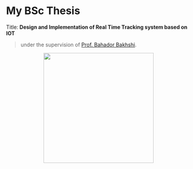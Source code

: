 # My BSc Thesis
Title: **Design and Implementation of Real Time Tracking system based on IOT**
> under the supervision of [Prof. Bahador Bakhshi](https://ceit.aut.ac.ir/~bakhshis/).
<p align="center">
  <img width="300" height="300" src="http://is4profit.com/wp-content/uploads/2015/10/order-tracking-1110x400.jpg">
</p>

